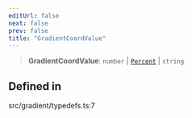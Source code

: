 ```yaml
---
editUrl: false
next: false
prev: false
title: "GradientCoordValue"
---
```


> **GradientCoordValue**: `number` \| [`Percent`](/api/type-aliases/percent/) \| `string`

## Defined in

src/gradient/typedefs.ts:7
